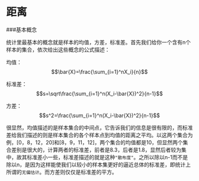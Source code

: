 # 距离

###基本概念

统计里最基本的概念就是样本的均值，方差，标准差。首先我们给你一个含有n个样本的集合，依次给出这些概念的公式描述：

均值：$$\bar{X}=\frac{\sum_{i=1}^nX_i}{n}$$

标准差：$$s=\sqrt\frac{\sum_{i=1}^n(X_i-\bar{X})^2}{n-1}$$

方差：$$s^2=\frac{\sum_{i=1}^n(X_i-\bar{X})^2}{n-1}$$

​	很显然，均值描述的是样本集合的中间点，它告诉我们的信息是很有限的，而标准差给我们描述的则是样本集合的各个样本点到均值的距离之平均。以这两个集合为例，[0，8，12，20]和[8，9，11，12]，两个集合的均值都是10，但显然两个集合差别是很大的，计算两者的标准差，前者是8.3，后者是1.8，显然后者较为集中，故其标准差小一些，标准差描述的就是这种`"散布度"`。之所以除以n-1而不是除以n，是因为这样能使我们以较小的样本集更好的逼近总体的标准差，即统计上所谓的`无偏估计`。而方差则仅仅是标准差的平方。 

